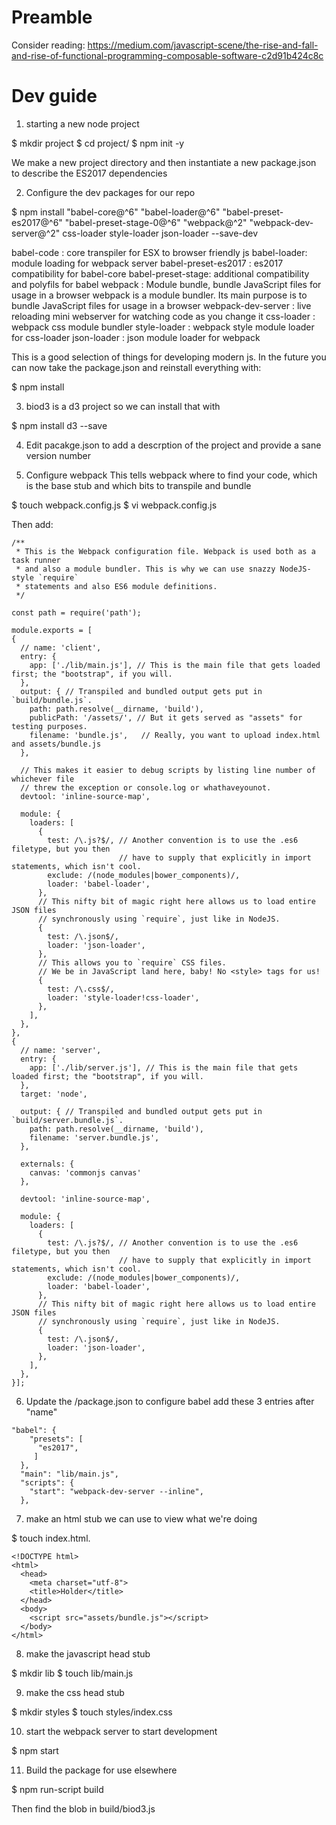 # Preamble
Consider reading:
https://medium.com/javascript-scene/the-rise-and-fall-and-rise-of-functional-programming-composable-software-c2d91b424c8c

# Dev guide

1. starting a new node project

$ mkdir project
$ cd project/
$ npm init -y

We make a new project directory and then instantiate a new package.json to
describe the ES2017 dependencies

2. Configure the dev packages for our repo

$ npm install "babel-core@^6" "babel-loader@^6" "babel-preset-es2017@^6" "babel-preset-stage-0@^6" "webpack@^2" "webpack-dev-server@^2" css-loader style-loader json-loader --save-dev

babel-code : core transpiler for ESX to browser friendly js
babel-loader: module loading for webpack server
babel-preset-es2017 : es2017 compatibility for babel-core
babel-preset-stage: additional compatibility and polyfils for babel
webpack : Module bundle, bundle JavaScript files for usage in a browser
webpack is a module bundler. Its main purpose is to bundle JavaScript files for usage in a browser
webpack-dev-server : live reloading mini webserver for watching code as you change it
css-loader : webpack css module bundler
style-loader : webpack style module loader for css-loader
json-loader : json module loader for webpack

This is a good selection of things for developing modern js. In the future you can now
take the package.json and reinstall everything with:

$ npm install

3. biod3 is a d3 project so we can install that with

$ npm install d3 --save

4. Edit pacakge.json to add a descrption of the project and provide a sane
version number

5. Configure webpack
This tells webpack where to find your code, which is the base stub and which
bits to transpile and bundle

$ touch webpack.config.js
$ vi webpack.config.js

Then add:
```
/**
 * This is the Webpack configuration file. Webpack is used both as a task runner
 * and also a module bundler. This is why we can use snazzy NodeJS-style `require`
 * statements and also ES6 module definitions.
 */

const path = require('path');

module.exports = [
{
  // name: 'client',
  entry: {
    app: ['./lib/main.js'], // This is the main file that gets loaded first; the "bootstrap", if you will.
  },
  output: { // Transpiled and bundled output gets put in `build/bundle.js`.
    path: path.resolve(__dirname, 'build'),
    publicPath: '/assets/', // But it gets served as "assets" for testing purposes.
    filename: 'bundle.js',   // Really, you want to upload index.html and assets/bundle.js
  },

  // This makes it easier to debug scripts by listing line number of whichever file
  // threw the exception or console.log or whathaveyounot.
  devtool: 'inline-source-map',

  module: {
    loaders: [
      {
        test: /\.js?$/, // Another convention is to use the .es6 filetype, but you then
                        // have to supply that explicitly in import statements, which isn't cool.
        exclude: /(node_modules|bower_components)/,
        loader: 'babel-loader',
      },
      // This nifty bit of magic right here allows us to load entire JSON files
      // synchronously using `require`, just like in NodeJS.
      {
        test: /\.json$/,
        loader: 'json-loader',
      },
      // This allows you to `require` CSS files.
      // We be in JavaScript land here, baby! No <style> tags for us!
      {
        test: /\.css$/,
        loader: 'style-loader!css-loader',
      },
    ],
  },
},
{
  // name: 'server',
  entry: {
    app: ['./lib/server.js'], // This is the main file that gets loaded first; the "bootstrap", if you will.
  },
  target: 'node',

  output: { // Transpiled and bundled output gets put in `build/server.bundle.js`.
    path: path.resolve(__dirname, 'build'),
    filename: 'server.bundle.js',
  },

  externals: {
    canvas: 'commonjs canvas'
  },

  devtool: 'inline-source-map',

  module: {
    loaders: [
      {
        test: /\.js?$/, // Another convention is to use the .es6 filetype, but you then
                        // have to supply that explicitly in import statements, which isn't cool.
        exclude: /(node_modules|bower_components)/,
        loader: 'babel-loader',
      },
      // This nifty bit of magic right here allows us to load entire JSON files
      // synchronously using `require`, just like in NodeJS.
      {
        test: /\.json$/,
        loader: 'json-loader',
      },
    ],
  },
}];
```

6. Update the  /package.json to configure babel add these 3 entries after "name"
```
"babel": {
    "presets": [
      "es2017",
     ]
  },
  "main": "lib/main.js",
  "scripts": {
    "start": "webpack-dev-server --inline",
  },
```

7. make an html stub we can use to view what we're doing

$ touch index.html.

```
<!DOCTYPE html>
<html>
  <head>
    <meta charset="utf-8">
    <title>Holder</title>
  </head>
  <body>
    <script src="assets/bundle.js"></script>
  </body>
</html>

```

8. make the javascript head stub

$ mkdir lib
$ touch lib/main.js

9. make the css head stub

$ mkdir styles
$ touch styles/index.css

10. start the webpack server to start development

$ npm start

11. Build the package for use elsewhere

$ npm run-script build

Then find the blob in build/biod3.js
